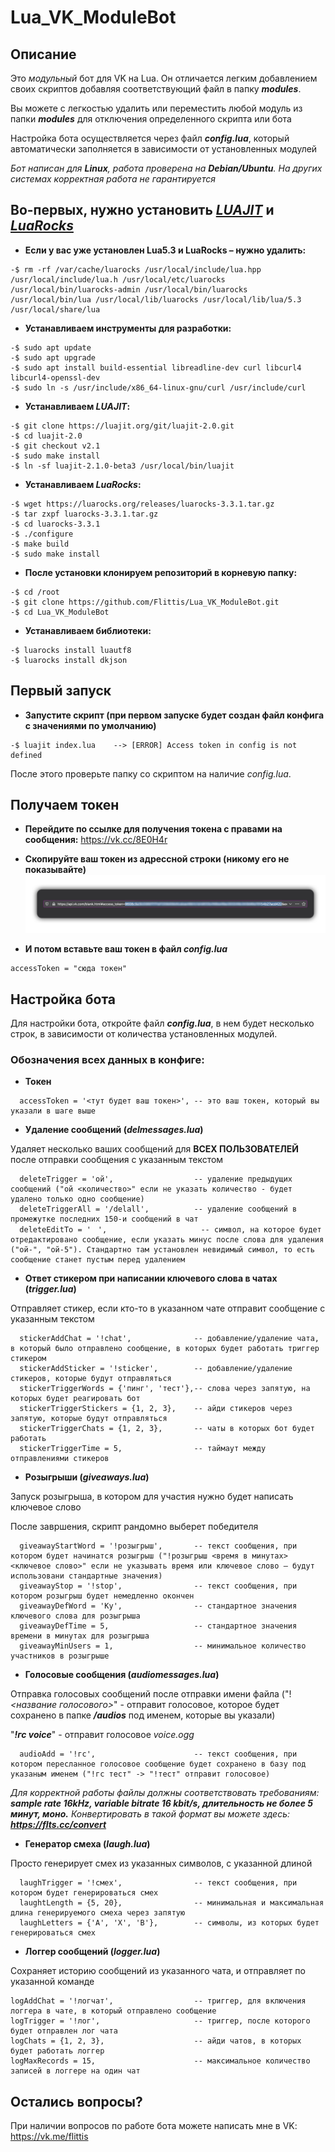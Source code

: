 # Lua_VK_ModuleBot

## Описание

Это _модульный_ бот для VK на Lua. Он отличается легким добавлением своих скриптов добавляя соответствующий файл в папку _**modules**_. 

Вы можете с легкостью удалить или переместить любой модуль из папки _**modules**_ для отключения определенного скрипта или бота

Настройка бота осуществляется через файл _**config.lua**_, который автоматически заполняется в зависимости от установленных модулей

_Бот написан для **Linux**, работа проверена на **Debian/Ubuntu**. На других системах корректная работа не гарантируется_

## **Во-первых, нужно установить _[LUAJIT](https://luajit.org)_ и _[LuaRocks](https://luarocks.org/)_**

- **Если у вас уже установлен Lua5.3 и LuaRocks – нужно удалить:**
```
-$ rm -rf /var/cache/luarocks /usr/local/include/lua.hpp /usr/local/include/lua.h /usr/local/etc/luarocks /usr/local/bin/luarocks-admin /usr/local/bin/luarocks /usr/local/bin/lua /usr/local/lib/luarocks /usr/local/lib/lua/5.3 /usr/local/share/lua
```

- **Устанавливаем инструменты для разработки:**
```
-$ sudo apt update
-$ sudo apt upgrade
-$ sudo apt install build-essential libreadline-dev curl libcurl4 libcurl4-openssl-dev
-$ sudo ln -s /usr/include/x86_64-linux-gnu/curl /usr/include/curl
```

- **Устанавливаем _LUAJIT_:**
```
-$ git clone https://luajit.org/git/luajit-2.0.git
-$ cd luajit-2.0
-$ git checkout v2.1
-$ sudo make install
-$ ln -sf luajit-2.1.0-beta3 /usr/local/bin/luajit
```
- **Устанавливаем _LuaRocks_:**
```
-$ wget https://luarocks.org/releases/luarocks-3.3.1.tar.gz
-$ tar zxpf luarocks-3.3.1.tar.gz
-$ cd luarocks-3.3.1
-$ ./configure
-$ make build
-$ sudo make install
```

- **После установки клонируем репозиторий в корневую папку:**
```
-$ cd /root
-$ git clone https://github.com/Flittis/Lua_VK_ModuleBot.git
-$ cd Lua_VK_ModuleBot
```

- **Устанавливаем библиотеки:**
```
-$ luarocks install luautf8
-$ luarocks install dkjson
```

## Первый запуск

- **Запустите скрипт (при первом запуске будет создан файл конфига с значениями по умолчанию)**
```
-$ luajit index.lua    --> [ERROR] Access token in config is not defined
```
После этого проверьте папку со скриптом на наличие _config.lua_.

## Получаем токен

- **Перейдите по ссылке для получения токена с правами на сообщения:**
https://vk.cc/8E0H4r

- **Скопируйте ваш токен из адрессной строки (никому его не показывайте)**
![alt text](https://github.com/Flittis/Lua_VK_ModuleBot/raw/master/tokenScreen.jpg)

- **И потом вставьте ваш токен в файл _config.lua_**
```
accessToken = "сюда токен"
```

## Настройка бота

Для настройки бота, откройте файл _**config.lua**_, в нем будет несколько строк, в зависимости от количества установленных модулей. 

### Обозначения всех данных в конфиге:

- **Токен**
```
  accessToken = '<тут будет ваш токен>', -- это ваш токен, который вы указали в шаге выше
```

- **Удаление сообщений (_delmessages.lua_)**

Удаляет несколько ваших сообщений для **ВСЕХ ПОЛЬЗОВАТЕЛЕЙ** после отправки сообщения с указанным текстом

```
  deleteTrigger = 'ой',                  -- удаление предыдущих сообщений ("ой <количество>" если не указать количество - будет удалено только одно сообщение)
  deleteTriggerAll = '/delall',          -- удаление сообщений в промежутке последних 150-и сообщений в чат
  deleteEditTo = 'ᅠ',                     -- символ, на которое будет отредактировано сообщение, если указать минус после слова для удаления ("ой-", "ой-5"). Стандартно там установлен невидимый символ, то есть сообщение станет пустым перед удалением
```

- **Ответ стикером при написании ключевого слова в чатах (_trigger.lua_)**

Отправляет стикер, если кто-то в указанном чате отправит сообщение с указанным текстом

```
  stickerAddChat = '!chat',              -- добавление/удаление чата, в который было отправлено сообщение, в которых будет работать триггер стикером
  stickerAddSticker = '!sticker',        -- добавление/удаление стикеров, которые будут отправляться 
  stickerTriggerWords = {'пинг', 'тест'},-- слова через запятую, на которых будет реагировать бот
  stickerTriggerStickers = {1, 2, 3},    -- айди стикеров через запятую, которые будут отправляться
  stickerTriggerChats = {1, 2, 3},       -- чаты в которых бот будет работать
  stickerTriggerTime = 5,                -- таймаут между отправлениями стикеров
```

- **Розыгрыши (_giveaways.lua_)**

Запуск розыгрыша, в котором для участия нужно будет написать ключевое слово

После завршения, скрипт рандомно выберет победителя

```
  giveawayStartWord = '!розыгрыш',       -- текст сообщения, при котором будет начинатся розыгрыш ("!розыгрыш <время в минутах> <ключевое слово>" если не указывать время или ключевое слово – будут использовани стандартные значения)
  giveawayStop = '!stop',                -- текст сообщения, при котором розыгрыш будет немедленно окончен
  giveawayDefWord = 'Ку',                -- стандартное значения ключевого слова для розыгрыша
  giveawayDefTime = 5,                   -- стандартное значения времени в минутах для розыгрыша
  giveawayMinUsers = 1,                  -- минимальное количество участников в розыгрыше
```

- **Голосовые сообщения (_audiomessages.lua_)**

Отправка голосовых сообщений после отправки имени файла ("!_<название голосового>_" - отправит голосовое, которое будет сохранено в папке _**/audios**_ под именем, которые вы указали)
  
"_**!гс voice**_" - отправит голосовое _voice.ogg_
```
  audioAdd = '!гс',                      -- текст сообщения, при котором пересланное голосовое сообщение будет сохранено в базу под указаным именем ("!гс тест" -> "!тест" отправит голосовое)
```
_Для корректной работы файлы должны соответствовать требованиям: **sample rate 16kHz, variable bitrate 16 kbit/s, длительность не более 5 минут, моно.**_
_Конвертировать в такой формат вы можете здесь: **https://flts.cc/convert**_

- **Генератор смеха (_laugh.lua_)**

Просто генерирует смех из указанных символов, с указанной длиной

```
  laughTrigger = '!смех',                -- текст сообщения, при котором будет генерироваться смех
  laughtLength = {5, 20},                -- минимальная и максимальная длина генерируемого смеха через запятую
  laughLetters = {'А', 'Х', 'В'},        -- символы, из которых будет генерироваться смех
```

- **Логгер сообщений (_logger.lua_)**

Сохраняет историю сообщений из указанного чата, и отправляет по указанной команде

```
logAddChat = '!логчат',                  -- триггер, для включения логгера в чате, в который отправлено сообщение
logTrigger = '!лог',                     -- триггер, после которого будет отправлен лог чата
logChats = {1, 2, 3},                    -- айди чатов, в которых будет работать логгер
logMaxRecords = 15,                      -- максимальное количество записей в логгере на один чат
```

## Остались вопросы?

При наличии вопросов по работе бота можете написать мне в VK: https://vk.me/flittis
